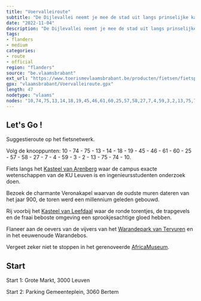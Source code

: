 ```yaml
---
title: "Voervalleiroute"
subtitle: "De Dijlevallei neemt je mee de stad uit langs prinselijke kastelen, een duizendjarig kerkje met een keizerlijk geheim, een hertogelijk jachtdomein en een koninklijk Afrikamuseum. Een verrassend groene tocht van een adellijke allure."
date: "2022-11-04"
description: "De Dijlevallei neemt je mee de stad uit langs prinselijke kastelen, een duizendjarig kerkje met een keizerlijk geheim, een hertogelijk jachtdomein en een koninklijk Afrikamuseum. Een verrassend groene tocht van een adellijke allure." 
tags:
- flanders
- medium
categories: 
- route
- official
region: "flanders"
source: "be.vlaamsbrabant"
ext_url: "https://www.toerismevlaamsbrabant.be/producten/fietsen/fietsproducten/voervalleiroute/index.html"
gpx: "vlaamsbrabant/Voervalleiroute.gpx"
length: 47
nodetype: "vlaams"
nodes: "10,74,75,13,14,18,19,45,46,61,60,25,57,58,27,7,4,59,3,2,13,75,74,10"
---
```


## Let's Go ! 

Suggestieroute op het fietsnetwerk.

Volg de knooppunten: 10 - 74 - 75 - 13 - 14 - 18 - 19 - 45 - 46 - 61 - 60 - 25 - 57 - 58 - 27 - 7 - 4 - 59 - 3 - 2 - 13 - 75 - 74 - 10.

Fiets langs het [Kasteel van Arenberg](https://www.toerismevlaamsbrabant.be/producten/bezoeken/bezienswaardigheden/arenbergkasteel/) waar de campus exacte wetenschappen van de KU Leuven is en ingenieursstudenten onderzoek doen.

Bezoek de charmante Veronakapel waarvan de oudste muren dateren van het jaar 900, de toren werd een millennium geleden gebouwd.

Rij voorbij het [Kasteel van Leefdaal](https://www.toerismevlaamsbrabant.be/producten/bezoeken/bezienswaardigheden/kasteel-van-leefdaal/) waar de ronde torentjes, de trapgevels en de fraai beboste omgeving een sprookjesachtige gloed hebben.

Flaneer aan de oevers van de vijvers van het [Warandepark van Tervuren](https://www.toerismevlaamsbrabant.be/producten/bezoeken/bezienswaardigheden/warande/) en in het eeuwenoude Warandebos.

Vergeet zeker niet te stoppen in het gerenoveerde [AfricaMuseum](https://www.toerismevlaamsbrabant.be/producten/bezoeken/bezienswaardigheden/africamuseum/).



## Start

Start 1: Grote Markt, 3000 Leuven

Start 2: Parking Gemeenteplein, 3060 Bertem
